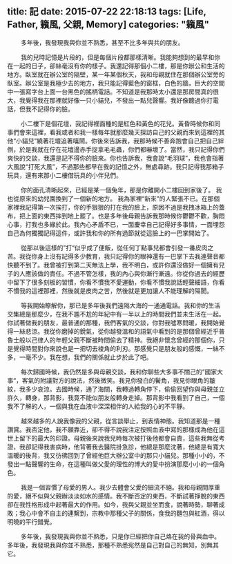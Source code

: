 title: 記
date: 2015-07-22 22:18:13
tags: [Life, Father, 籟風, 父親, Memory]
categories: "籟風"
---

&#160;&#160;&#160;&#160;&#160;&#160;&#160;&#160;多年後，我發現我與你並不熟悉，甚至不比多年與共的朋友。

&#160;&#160;&#160;&#160;&#160;&#160;&#160;&#160;我的兒時記憶是片段的，但是每個片段都那樣清晰。我能夠想到的最早和你在一起的日子，卻絲毫沒有你的樣子。我還記得那個小二樓，那是你辦公和生活的地方。臥室就在辦公室的隔壁，某一年某個秋天，我和母親就住在那個辦公室旁的臥室。辦公室是我極少去的地方，我只能記得藍色的窗框，白色的牆，巨大的空間中一張寫字台上面一台黑色的搖柄電話。不知道是我那時太小還是那房間真的很大，我覺得我在那裡就好像一只小貓兒，不發出一點兒聲響。我好像聽過你打電話，但我不記得你的臉。

&#160;&#160;&#160;&#160;&#160;&#160;&#160;&#160;小二樓下是個花壇，我記得裡面種的是紅色和黃色的花兒。黃昏時候你和同事們會來這裡，看我或者和我一樣每年就那麼幾天探訪自己的父親而來到這裡的其他“小貓兒”繞著花壇追著嘻鬧。你後來告訴我，我那時候不善奔跑會自己把自己絆倒，於是我就在佇在花壇邊赤手捉拿毛毛蟲，你們都嚇壞了。當然，我只記得你們爽快的交談，我還是記不得你的臉來。你也告訴我，我會說“毛羽球”，我也會指著大風說“打死大風”，不過那些都早在我的記憶之外，無處尋跡。我只記得我那箱子玩具，還有來那小二樓借玩具的小伴兒們。

&#160;&#160;&#160;&#160;&#160;&#160;&#160;&#160;你的面孔清晰起來，已經是某一個兔年，那是你離開小二樓回到家後了。 我也從原來的幼兒園換到了一個新的地方。 我為家裡“新來”的人緊張不已。在那個家裡我記得第一次挨打，你的手狠狠的打在我的臉上，原因不過是我拽冰箱上的蓋布，把上面的東西摔到地上罷了。也是多年後母親告訴我那時候你鬱鬱不歡，胸悶心事，打我也多緣於此。我內心矛盾不已，一面慶幸自己記得好多事情，一面埋怨自己為何獨獨記得這件，或許我和你的所有過節就從這臉上的一巴掌開始了。

&#160;&#160;&#160;&#160;&#160;&#160;&#160;&#160;從那以後這樣的”打“似乎成了便飯，從任何丁點事兒都會引發一番皮肉之苦。我從你身上沒有記得多少教育，我只記得你的眼神還有一巴掌下去我連聲音都快聽不到了。我曾被打到第二天無法上學，我不明白，或許你還沒做好一個擁有兒子的人應該做的責任。不過不管怎樣，我的內心與你漸行漸遠。你從你過去的經歷中留下了很多刻板的習慣，你看不慣我不愛運動，你看不慣我說話輕聲細語，你看不慣我的這裡那裡，然後就是皮肉之苦，然後就是更加讓人不能理解的隔閡。

&#160;&#160;&#160;&#160;&#160;&#160;&#160;&#160;等我開始瞭解你，那已是多年後我們遠隔大海的一通通電話。我和你的生活交集總是那麼少，在我不尷不尬的年紀中有一半以上的時間我們並未生活在一起。你試著做我的朋友，最普通的那種，我們客氣的交談，你對我噓寒問暖，我開始覺得一絲悲涼。我從你磨掉的銳氣，從你越發溫和的語氣中看到的是那個曾經近乎普魯士般以己律人的年輕父親不斷被時間偷去了精神。我絕非懷念曾經的那個你，只是覺得時間對你來說也是一把切去棱角的利刃。那感覺只是朋友般的感慨，一絲不多，一毫不少。我在想，我們的關係就止步於此了吧。

&#160;&#160;&#160;&#160;&#160;&#160;&#160;&#160;每次歸國時候，我仍然是多與母親交談，我和你聊些大多事不關己的”國家大事“，客氣的附議對方的說法，然後微笑。我見你發白的鬢角，我見你眼角的皺紋，我多少哀涼。去國時候，通了海關，我轉過轉角停下，偷偷回望你與母親並立許久，轉身，那背影，我竟不能似朋友般轉身走掉。那背影中我看到了自己，一個我不了解的人，一個與我在血液中深深相伴的人給我的心的不平靜。

&#160;&#160;&#160;&#160;&#160;&#160;&#160;&#160;越來越多的人說我像我的父親，從言談舉止，到表情神態。我知道那是一種讚賞。我否定他，我不願靠近，卻不得不說我注定按照血液中寫的那樣成為他在這世上留下的最大的印證。母親後來說我兒時每次被打後他都會自責，這些我無從考證，我卻記得我害病時，他背著我去醫院掛急診，他總是那麼沈著，他總是有寬大溫暖的後背，我又彷彿回到了曾經他巨大辦公室中的那只小貓兒。那種小小的，不發出一點聲響的生命，在這種叫做父愛的理性的博大的愛中扮演那麼小小的一個角色。

&#160;&#160;&#160;&#160;&#160;&#160;&#160;&#160;我是一個習慣了母愛的男人。我少去體會父愛的細流不絕。我和母親間厚重的愛，絕不似與父親辦淡淡如水的感情。我不斷否定的東西，不斷試著掙脫的東西卻在我性格形成中起著最大的作用。如今，我與父親並坐而食，說著時勢，聊著成敗；我心中會不自主的連繫到，宗教中那種父子的關係，食我的麵包與紅酒，得以明曉的平行錯覺。

&#160;&#160;&#160;&#160;&#160;&#160;&#160;&#160;多年後，我發現我與你並不熟悉，只是你已經把你自己烙在我的骨與血中。多年後，我發現我與你並不熟悉，那種不熟悉宛然是自己對自己的無知，別無其它。